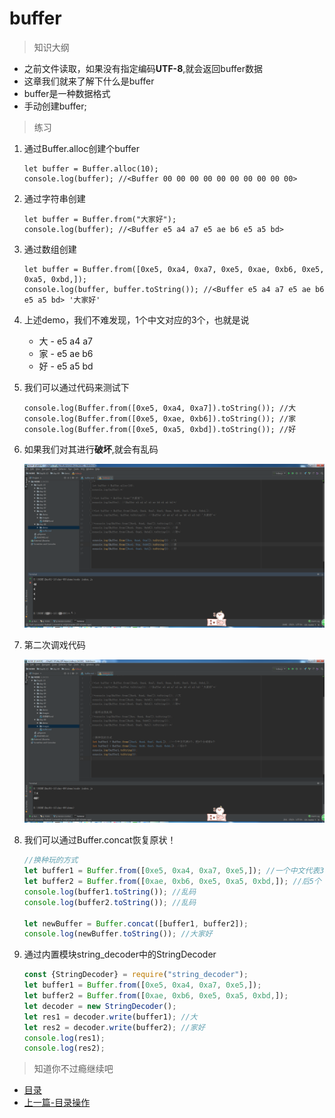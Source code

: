 # buffer

> 知识大纲
* 之前文件读取，如果没有指定编码**UTF-8**,就会返回buffer数据
* 这章我们就来了解下什么是buffer
* buffer是一种数据格式
* 手动创建buffer;

> 练习
1. 通过Buffer.alloc创建个buffer
    ```
    let buffer = Buffer.alloc(10);
    console.log(buffer); //<Buffer 00 00 00 00 00 00 00 00 00 00>
    ```
2. 通过字符串创建   
    ```
    let buffer = Buffer.from("大家好");
    console.log(buffer); //<Buffer e5 a4 a7 e5 ae b6 e5 a5 bd>
    ``` 
3. 通过数组创建    
    ```
    let buffer = Buffer.from([0xe5, 0xa4, 0xa7, 0xe5, 0xae, 0xb6, 0xe5, 0xa5, 0xbd,]);
    console.log(buffer, buffer.toString()); //<Buffer e5 a4 a7 e5 ae b6 e5 a5 bd> '大家好'
    ```
    
4. 上述demo，我们不难发现，1个中文对应的3个，也就是说
    * 大 - e5 a4 a7
    * 家 - e5 ae b6
    * 好 - e5 a5 bd   

5. 我们可以通过代码来测试下  
    ```
    console.log(Buffer.from([0xe5, 0xa4, 0xa7]).toString()); //大
    console.log(Buffer.from([0xe5, 0xae, 0xb6]).toString()); //家
    console.log(Buffer.from([0xe5, 0xa5, 0xbd]).toString()); //好
    ```    
6. 如果我们对其进行**破坏**,就会有乱码
    
    ![](./images/进行破坏.jpg)   
    
7. 第二次调戏代码

    ![](./images/第二次玩耍.jpg)    
 
8. 我们可以通过Buffer.concat恢复原状！
    ```javascript
    //换种玩的方式
    let buffer1 = Buffer.from([0xe5, 0xa4, 0xa7, 0xe5,]); //一个中文代表3个，把9个分成前4个
    let buffer2 = Buffer.from([0xae, 0xb6, 0xe5, 0xa5, 0xbd,]); //后5个
    console.log(buffer1.toString()); //乱码
    console.log(buffer2.toString()); //乱码
    
    let newBuffer = Buffer.concat([buffer1, buffer2]);
    console.log(newBuffer.toString()); //大家好
    ```  
    
9. 通过内置模块string_decoder中的StringDecoder  
    ```javascript
    const {StringDecoder} = require("string_decoder");
    let buffer1 = Buffer.from([0xe5, 0xa4, 0xa7, 0xe5,]);
    let buffer2 = Buffer.from([0xae, 0xb6, 0xe5, 0xa5, 0xbd,]);
    let decoder = new StringDecoder();
    let res1 = decoder.write(buffer1); //大
    let res2 = decoder.write(buffer2); //家好
    console.log(res1);
    console.log(res2);
    ```
  

> 知道你不过瘾继续吧
* [目录](../../README.md)
* [上一篇-目录操作](../day-08/目录操作.md)
